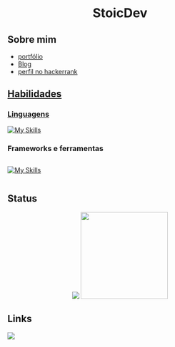 <h1 dir="auto" align="center">
  StoicDev
</h1>
  
<h2>Sobre mim</h2>
<ul>
  <li><a href="https://stoicdev.vercel.app">portfólio</a></li>
  <li><a href="https://bytethesis.one">Blog</a></li>
  <li><a href="https://www.hackerrank.com/izkeas"> perfil no hackerrank</li>
</ul>

<h2 align="left">Habilidades</h3>
<h3>Linguagens</h3>

<div>
  
  [![My Skills](https://skillicons.dev/icons?i=js,ts,html,css,python,cpp)](https://skillicons.dev)  
  
</div>

<h3>Frameworks e ferramentas</h3>
<div style="width: 100%; overflow: hidden;">
  <div style="width: 50%; float: left;">
    
  [![My Skills](https://skillicons.dev/icons?i=react,nodejs,vercel,vite)](https://skillicons.dev)
    
  </div>
</div>

<h2>Status</h2>

<div align="center">
  <img src="https://github-readme-stats.vercel.app/api?username=StoicDev01&theme=prussian&show_icons=true">
  <img src="https://github-readme-stats.vercel.app/api/top-langs/?username=StoicDev01&theme=prussian&layout=compact&hide_progress=false" style="height : 195px">
</div>

<h2> Links </h3>
<div dir="auto">
  <a href="https://stoicdev.vercel.app" target="_blank" rel="noReferrer">
    <img src="https://img.shields.io/badge/Portfolio-262b2b?style=for-the-badge&logo=code&logoColor=white"
  </a>

</div>
  

